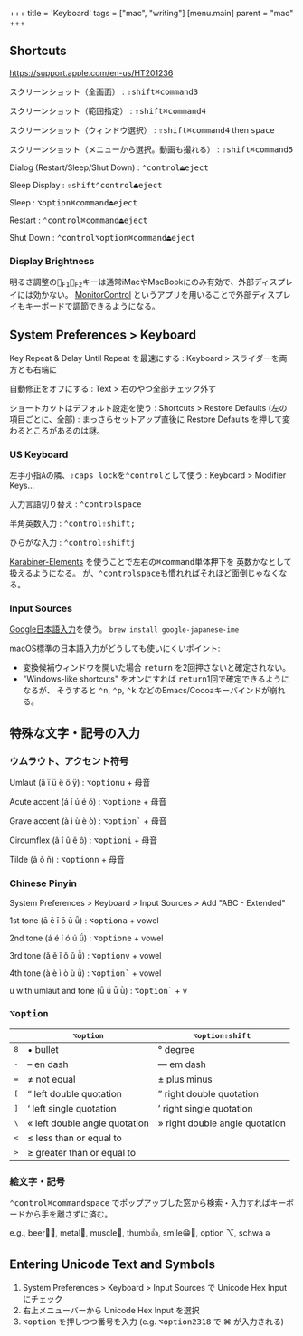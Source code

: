 +++
title = 'Keyboard'
tags = ["mac", "writing"]
[menu.main]
  parent = "mac"
+++

## Shortcuts

https://support.apple.com/en-us/HT201236

スクリーンショット（全画面）
:   <kbd>⇧shift</kbd><kbd>⌘command</kbd><kbd>3</kbd>

スクリーンショット（範囲指定）
:   <kbd>⇧shift</kbd><kbd>⌘command</kbd><kbd>4</kbd>

スクリーンショット（ウィンドウ選択）
:   <kbd>⇧shift</kbd><kbd>⌘command</kbd><kbd>4</kbd> then <kbd>space</kbd>

スクリーンショット（メニューから選択。動画も撮れる）
:   <kbd>⇧shift</kbd><kbd>⌘command</kbd><kbd>5</kbd>

Dialog (Restart/Sleep/Shut Down)
:   <kbd>⌃control</kbd><kbd>⏏︎eject</kbd>

Sleep Display
:   <kbd>⇧shift</kbd><kbd>⌃control</kbd><kbd>⏏︎eject</kbd>

Sleep
:   <kbd>⌥option</kbd><kbd>⌘command</kbd><kbd>⏏︎eject</kbd>

Restart
:   <kbd>⌃control</kbd><kbd>⌘command</kbd><kbd>⏏︎eject</kbd>

Shut Down
:   <kbd>⌃control</kbd><kbd>⌥option</kbd><kbd>⌘command</kbd><kbd>⏏︎eject</kbd>


### Display Brightness

明るさ調整の<kbd>🔅<sub>F1</sub></kbd><kbd>🔆<sub>F2</sub></kbd>キーは通常iMacやMacBookにのみ有効で、外部ディスプレイには効かない。
[MonitorControl](https://github.com/MonitorControl/MonitorControl)
というアプリを用いることで外部ディスプレイもキーボードで調節できるようになる。


## System Preferences > Keyboard

Key Repeat & Delay Until Repeat を最速にする
:   Keyboard > スライダーを両方とも右端に

自動修正をオフにする
:   Text > 右のやつ全部チェック外す

ショートカットはデフォルト設定を使う
:   Shortcuts > Restore Defaults (左の項目ごとに、全部)
:   まっさらセットアップ直後に Restore Defaults を押して変わるところがあるのは謎。

### US Keyboard

左手小指<kbd>A</kbd>の隣、<kbd>⇪caps lock</kbd>を<kbd>⌃control</kbd>として使う
:   Keyboard > Modifier Keys...

入力言語切り替え
:   <kbd>⌃control</kbd><kbd>space</kbd>

半角英数入力
:   <kbd>⌃control</kbd><kbd>⇧shift</kbd><kbd>;</kbd>

ひらがな入力
:   <kbd>⌃control</kbd><kbd>⇧shift</kbd><kbd>j</kbd>

[Karabiner-Elements](https://github.com/pqrs-org/Karabiner-Elements)
を使うことで左右の<kbd>⌘command</kbd>単体押下を
<kbd>英数</kbd><kbd>かな</kbd>として扱えるようになる。
が、<kbd>⌃control</kbd><kbd>space</kbd>も慣れればそれほど面倒じゃなくなる。


### Input Sources

[Google日本語入力](https://www.google.co.jp/ime/)を使う。
`brew install google-japanese-ime`

macOS標準の日本語入力がどうしても使いにくいポイント:

- 変換候補ウィンドウを開いた場合 <kbd>return</kbd> を2回押さないと確定されない。
- "Windows-like shortcuts" をオンにすれば
  <kbd>return</kbd>1回で確定できるようになるが、
  そうすると
  <kbd>⌃n</kbd>, <kbd>⌃p</kbd>, <kbd>⌃k</kbd>
  などのEmacs/Cocoaキーバインドが崩れる。


## 特殊な文字・記号の入力

### ウムラウト、アクセント符号

Umlaut (ä ï ü ë ö ÿ)
:   <kbd>⌥option</kbd><kbd>u</kbd> + 母音

Acute accent (á í ú é ó)
:   <kbd>⌥option</kbd><kbd>e</kbd> + 母音

Grave accent (à ì ù è ò)
:   <kbd>⌥option</kbd><kbd>`</kbd> + 母音

Circumflex (â î û ê ô)
:   <kbd>⌥option</kbd><kbd>i</kbd> + 母音

Tilde (ã õ ñ)
:   <kbd>⌥option</kbd><kbd>n</kbd> + 母音

### Chinese Pinyin

System Preferences > Keyboard > Input Sources > Add "ABC - Extended"

1st tone (ā ē ī ō ū ǖ)
:   <kbd>⌥option</kbd><kbd>a</kbd> + vowel

2nd tone (á é í ó ú ǘ)
:   <kbd>⌥option</kbd><kbd>e</kbd> + vowel

3rd tone (ǎ ě ǐ ǒ ǔ ǚ)
:   <kbd>⌥option</kbd><kbd>v</kbd> + vowel

4th tone (à è ì ò ù ǜ)
:   <kbd>⌥option</kbd><kbd>`</kbd> + vowel

u with umlaut and tone (ǖ ǘ ǚ ǜ)
:   <kbd>⌥option</kbd><kbd>`</kbd> + <kbd>v</kbd>


### <kbd>⌥option</kbd>

|     | <kbd>⌥option</kbd> | <kbd>⌥option</kbd><kbd>⇧shift</kbd> |
| --- | --------- | ----------------- |
| <kbd>8</kbd> | • bullet | ° degree |
| <kbd>-</kbd> | – en dash | — em dash |
| <kbd>=</kbd> | ≠ not equal | ± plus minus |
| <kbd>[</kbd> | “ left double quotation | ” right double quotation |
| <kbd>]</kbd> | ‘ left single quotation | ’ right single quotation |
| <kbd>\\</kbd> | « left double angle quotation | » right double angle quotation |
| <kbd>&lt;</kbd> | ≤ less than or equal to | |
| <kbd>&gt;</kbd> | ≥ greater than or equal to | |

### 絵文字・記号

<kbd>⌃control</kbd><kbd>⌘command</kbd><kbd>space</kbd>
でポップアップした窓から検索・入力すればキーボードから手を離さずに済む。

e.g.,
beer🍺🍻, metal🤘, muscle💪, thumb👍, smile😁🤣, option ⌥, schwa ə

## Entering Unicode Text and Symbols

1.  System Preferences > Keyboard > Input Sources で Unicode Hex Input にチェック
1.  右上メニューバーから Unicode Hex Input を選択
1.  <kbd>⌥option</kbd> を押しつつ番号を入力
    (e.g. <kbd>⌥option</kbd><kbd>2318</kbd> で ⌘ が入力される)
